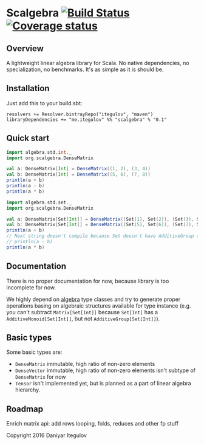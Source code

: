 Scalgebra [![Build Status](https://travis-ci.org/itegulov/scalgebra.svg?branch=master)](https://travis-ci.org/itegulov/scalgebra) [![Coverage status](https://codecov.io/github/itegulov/scalgebra/coverage.svg?branch=master)](https://codecov.io/github/itegulov/scalgebra?branch=master)
====
Overview
--------
A lightweight linear algebra library for Scala. No native dependencies,
no specialization, no benchmarks. It's as simple as it is should be.

Installation
------------
Just add this to your build.sbt:
```
resolvers += Resolver.bintrayRepo("itegulov", "maven")
libraryDependencies += "me.itegulov" %% "scalgebra" % "0.1"
```
Quick start
-----------
```scala
import algebra.std.int._
import org.scalgebra.DenseMatrix

val a: DenseMatrix[Int] = DenseMatrix((1, 2), (3, 4))
val b: DenseMatrix[Int] = DenseMatrix((5, 6), (7, 8))
println(a + b)
println(a - b)
println(a * b)
```

```scala
import algebra.std.set._
import org.scalgebra.DenseMatrix

val a: DenseMatrix[Set[Int]] = DenseMatrix((Set(1), Set(2)), (Set(3), Set(4)))
val b: DenseMatrix[Set[Int]] = DenseMatrix((Set(5), Set(6)), (Set(7), Set(8)))
println(a + b)
// Next string doesn't compile because Set doesn't have AdditiveGroup type class
// println(a - b)
println(a * b)
```

Documentation
-------------
There is no proper documentation for now, because library is too
incomplete for now.

We highly depend on [algebra](https://github.com/non/algebra) type classes
and try to generate proper operations basing on algebraic structures
available for type instance (e.g. you can't subtract `Matrix[Set[Int]]`
because `Set[Int]` has a `AdditiveMonoid[Set[Int]]`, but not `AdditiveGroup[Set[Int]]`).

Basic types
-----------
Some basic types are:

 * `DenseMatrix` immutable, high ratio of non-zero elements
 * `DenseVector` immutable, high ratio of non-zero elements
                 isn't subtype of `DenseMatrix` for now
 * `Tensor` isn't implemented yet, but is planned as a part
            of linear algebra hierarchy.

Roadmap
-------
Enrich matrix api: add rows looping, folds, reduces and other fp stuff

Copyright 2016 Daniyar Itegulov